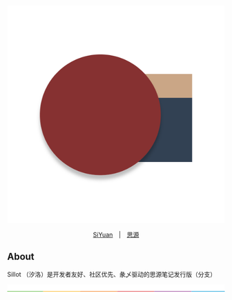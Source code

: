 <p align="center">
<img alt="Sillot" src="./app/stage/icon.png">
</p>

<p align="center">
<a href="README.md">SiYuan</a>&emsp;|&emsp;<a href="README_zh_CN.md">思源</a>

</p>

## About

Sillot （汐洛）是开发者友好、社区优先、彖乄驱动的思源笔记发行版（分支）

<p align="center">
<img alt="Sillot" src="./.github/split.png">
</p>